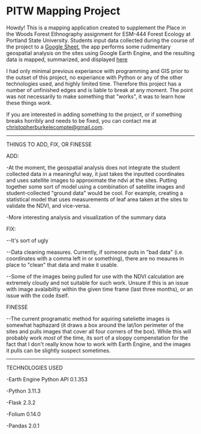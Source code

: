 # PITW Mapping Project

Howdy! This is a mapping application created to supplement the Place in the Woods Forest Ethnography assignment for ESM-444 Forest Ecology at Portland State University. Students input data collected during the course of the project to a [Google Sheet]( https://docs.google.com/spreadsheets/d/1jySQbxCzbiSPNtTG1xPxiIWVtjMeawwrdV_XUwHfWEE/edit?usp=sharing), the app performs some rudimentary geospatial analysis on the sites using Google Earth Engine, and the resulting data is mapped, summarized, and displayed [here](http://christgopher.pythonanywhere.com/)

I had only minimal previous experiance with programming and GIS prior to the outset of this project, no experiance with Python or any of the other technologies used, and highly limited time. Therefore this project has a number of unfinished edges and is liable to break at any moment. The point was not necessarily to make something that "works", it was to learn how these things *work*.

If you are interested in adding something to the project, or if something breaks horribly and needs to be fixed, you can contact me at christopherburkelecompte@gmail.com.

___________________________________________________________________________________________
THINGS TO ADD, FIX, OR FINESSE

ADD:

-At the moment, the geospatial analysis does not integrate the student collected data in a meaningful way, it just takes the inputted coordinates and uses satellite images to approximate the ndvi at the sites. Putting together some sort of model using a combination of satellite images and student-collected "ground data" would be cool. For example, creating a statistical model that uses measurements of leaf area taken at the sites to validate the NDVI, and vice-versa.

-More interesting analysis and visualization of the summary data

FIX:

--It's sort of ugly

--Data cleaning measures. Currently, if someone puts in "bad data" (i.e. coordinates with a comma left in or something), there are no meaures in place to "clean" that data and make it usable.

--Some of the images being pulled for use with the NDVI calculation are extremely cloudy and not suitable for such work. Unsure if this is an issue with image avalaibiltiy within the given time frame (last three months), or an issue with the code itself.


FINESSE

--The current programatic method for aquiring sateliette images is somewhat haphazard (it draws a box around the lat/lon perimeter of the sites and pulls images that cover all four corners of the box). While this will probably work *most* of the time, its sort of a sloppy compenstation for the fact that I don't really know how to work with Earth Engine, and the images it pulls can be slightly suspect sometimes.

___________________________________________________________________________________________
TECHNOLOGIES USED

-Earth Engine Python API 0.1.353

-Python 3.11.3

-Flask 2.3.2

-Folium 0.14.0

-Pandas 2.0.1
